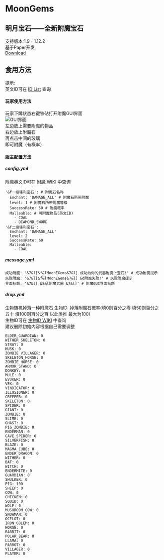 # MoonGems
## 明月宝石——全新附魔宝石
支持版本:1.9 - 1.12.2  
基于Paper开发  
[Download](https://github.com/MoonDrinkWind/MoonGems/releases)
## 食用方法
提示:  
英文ID可在 [ID List](https://minecraft-ids.grahamedgecombe.com) 查询
#### 玩家使用方法
玩家下蹲状态右键铁砧打开附魔GUI界面  
![GUI界面](https://i.loli.net/2019/09/15/G8OLnBouJ1ywmt7.png)  
左边放上需要附魔的物品  
右边放上附魔石  
再点击中间的玻璃  
即可附魔（有概率）
#### 服主配置方法
##### config.yml
附魔英文ID可在 [附魔 WIKI](https://minecraft-zh.gamepedia.com/%E9%99%84%E9%AD%94) 中查询
```
'&f一级锋利宝石': # 附魔石名称
  Enchant: 'DAMAGE_ALL' # 附魔石所带附魔 
  level: 1 # 附魔石所带附魔等级
  SuccessRate: 50 # 附魔概率
  Malleable: # 可附魔物品(英文ID)
    - COAL
    - DIAMOND_SWORD
'&f二级锋利宝石':
  Enchant: 'DAMAGE_ALL'
  level: 2
  SuccessRate: 60
  Malleable:
    - COAL
```
##### message.yml
```
成功附魔: '&7&l[&f&lMoonEGems&7&l] 成功为你的武器附魔上宝石!' # 成功附魔提示
失败附魔: '&7&l[&f&lMoonEGems&7&l] &d附魔失败!' # 失败附魔提示
界面标题: '&7&l[ &8&l附魔武器 &7&l]' # 附魔GUI界面标题
```
##### drop.yml
生物随机掉落一种附魔石
生物ID: 掉落附魔石概率(填0则百分之零 填50则百分之五十 填100则百分之百 以此类推 最大为100)  
生物ID可在 [生物ID WIKI](https://minecraft-zh.gamepedia.com/Java版数据值/扁平化前/实体ID) 中查询  
建议删除初始内容根据自己需要调整
```
ELDER_GUARDIAN: 0 
WITHER_SKELETON: 0 
STRAY: 0 
HUSK: 0 
ZOMBIE_VILLAGER: 0 
SKELETON_HORSE: 0 
ZOMBIE_HORSE: 0 
ARMOR_STAND: 0 
DONKEY: 0  
MULE: 0 
EVOKER: 0 
VEX: 0 
VINDICATOR: 0 
ILLUSIONER: 0
CREEPER: 0
SKELETON: 0
SPIDER: 0
GIANT: 0
ZOMBIE: 0
SLIME: 0
GHAST: 0
PIG_ZOMBIE: 0
ENDERMAN: 0
CAVE_SPIDER: 0
SILVERFISH: 0
BLAZE: 0
MAGMA_CUBE: 0
ENDER_DRAGON: 0
WITHER: 0
BAT: 0
WITCH: 0
ENDERMITE: 0
GUARDIAN: 0
SHULKER: 0
PIG: 100
SHEEP: 0
COW: 0
CHICKEN: 0
SQUID: 0
WOLF: 0
MUSHROOM_COW: 0
SNOWMAN: 0
OCELOT: 0
IRON_GOLEM: 0
HORSE: 0
RABBIT: 0
POLAR_BEAR: 0
LLAMA: 0
PARROT: 0
VILLAGER: 0
PLAYER: 0
```

